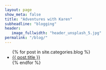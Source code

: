 ```yaml
---
layout: page
show_meta: false
title: "Adventures with Karen"
subheadline: "blogging"
header:
   image_fullwidth: "header_unsplash_5.jpg"
permalink: "/blog/"
---
```

<ul>
    {% for post in site.categories.blog %}
    <li><a href="{{ site.url }}{{ site.baseurl }}{{ post.url }}">{{ post.title }}</a></li>
    {% endfor %}
</ul>
